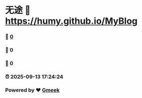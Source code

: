 # 无途 :link: https://humy.github.io/MyBlog 
### :page_facing_up: [0](https://humy.github.io/MyBlog/tag.html) 
### :speech_balloon: 0 
### :hibiscus: 0 
### :alarm_clock: 2025-09-13 17:24:24 
### Powered by :heart: [Gmeek](https://github.com/Meekdai/Gmeek)
